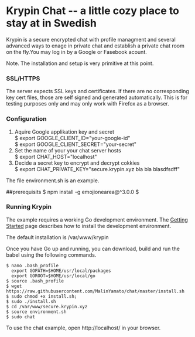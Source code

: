 # Krypin Chat -- a little cozy place to stay at in Swedish 
Krypin is a secure encrypted chat with profile managment and several advanced ways to enage in private chat and establish a private chat room on the fly.You may log in by a Google or Fasebook acount.  

Note. The installation and setup is very primitive at this point.

### SSL/HTTPS 
The server expects SSL keys and certificates. If there are no corresponding key cert files, those are self signed and generated automatically. This is for testing purposes only and may only work with Firefox as a browser. 

### Configuration 
1. Aquire Google applikation key and secret <br>
$ export GOOGLE_CLIENT_ID="your-google-id" <br>
$ export GOOGLE_CLIENT_SECRET="your-secret" 
2. Set the name of your your chat server hosts <br>
$ export CHAT_HOST="localhost"
3. Decide a secret key to encrypt and decrypt cokkies <br>
$ export CHAT_PRIVATE_KEY="secure.krypin.xyz bla bla blasdfsdff"

The file environment.sh is an example. 

##prerequisits 
$ npm install -g emojionearea@^3.0.0
$

### Running Krypin

The example requires a working Go development environment. The [Getting
Started](http://golang.org/doc/install) page describes how to install the
development environment.

The default installation is /var/www/krypin

Once you have Go up and running, you can download, build and run the babel
using the following commands.

    $ nano .bash_profile
      export GOPATH=$HOME/usr/local/packages
      export GOROOT=$HOME/usr/local/go
    $ source .bash_profile
    $ wget https://raw.githubusercontent.com/MalinYamato/chat/master/install.sh
    $ sudo chmod +x install.sh; 
    $ sudo ./install.sh
    $ cd /var/www/secure.krypin.xyz
    $ source environment.sh
    $ sudo chat

To use the chat example, open http://localhost/ in your browser. <br>

